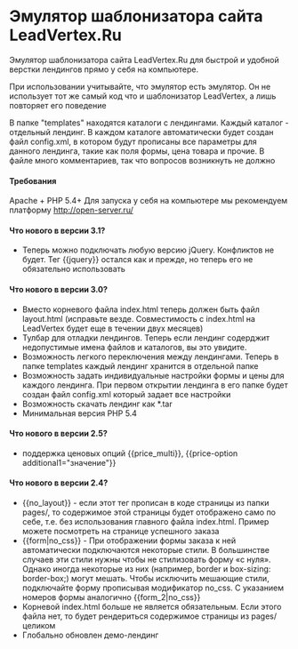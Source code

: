 Эмулятор шаблонизатора сайта LeadVertex.Ru
===================

Эмулятор шаблонизатора сайта LeadVertex.Ru для быстрой и удобной верстки лендингов прямо у себя на компьютере.

При использовании учитывайте, что эмулятор есть эмулятор. Он не использует тот же самый код что и шаблонизатор LeadVertex, а лишь повторяет его поведение

В папке "templates" находятся каталоги с лендингами. Каждый каталог - отдельный лендинг. В каждом каталоге автоматически будет создан файл config.xml, в котором
будут прописаны все параметры для данного лендинга, такие как поля формы, цена товара и прочие. В файле много комментариев, так что вопросов возникнуть не должно

#### Требования
Apache + PHP 5.4+
Для запуска у себя на компьютере мы рекомендуем платформу http://open-server.ru/

#### Что нового в версии 3.1?

- Теперь можно подключать любую версию jQuery. Конфликтов не будет. Тег {{jquery}} остался как и прежде, но теперь его не обязательно использовать

#### Что нового в версии 3.0?

- Вместо корневого файла index.html теперь должен быть файл layout.html (исправьте везде. Совместимость c index.html на LeadVertex будет еще в течении двух месяцев)
- Тулбар для отладки лендингов. Теперь если лендинг содерджит недопустимые имена файлов и каталогов, вы это увидите.
- Возможность легкого переключения между лендингами. Теперь в папке templates каждый лендинг хранится в отдельной папке
- Возможность задать индивидуальные настройки формы и цены для каждого лендинга. При первом открытии лендинга в его папке будет создан файл config.xml который задает все настройки
- Возможность скачать лендинг как *.tar
- Минимальная версия PHP 5.4

#### Что нового в версии 2.5?

- поддержка ценовых опций {{price_multi}}, {{price-option additional1="значение"}}

#### Что нового в версии 2.4?

- {{no_layout}} - если этот тег прописан в коде страницы из папки pages/, то содержимое этой страницы будет отображено само по себе, т.е. без использования главного файла index.html. Пример можете посмотреть на странице успешного заказа
- {{form|no_css}} - При отображении формы заказа к ней автоматически подключаются некоторые стили. В большинстве случаев эти стили нужны чтобы не стилизовать форму «с нуля». Однако иногда некоторые из них (например, border и box-sizing: border-box;) могут мешать. Чтобы исключить мешающие стили, подключайте форму прописывая модификатор no_css. С указанием номеров формы аналогично {{form_2|no_css}}
- Корневой index.html больше не является обязательным. Если этого файла нет, то будет рендериться содержимое страницы из pages/ целиком
- Глобально обновлен демо-лендинг